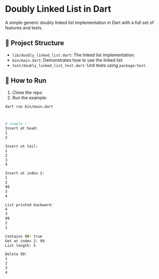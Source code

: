 # Doubly Linked List in Dart

A simple generic doubly linked list implementation in Dart with a full set of features and tests.

## 📂 Project Structure

- `lib/doubly_linked_list.dart`: The linked list implementation.
- `bin/main.dart`: Demonstrates how to use the linked list.
- `test/doubly_linked_list_test.dart`: Unit tests using `package:test`.

## 🚀 How to Run

1. Clone the repo
2. Run the example:

```bash
dart run bin/main.dart



# sample :
Insert at head:
1
2

Insert at tail:
1
2
3
4

Insert at index 2:
1
2
99
3
4

List printed backward:
4
3
99
2
1

Contains 99? true
Get at index 2: 99
List length: 5

Delete 99:
1
2
3
4